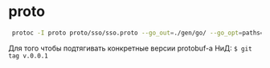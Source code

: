 # proto
```bash
 protoc -I proto proto/sso/sso.proto --go_out=./gen/go/ --go_opt=paths=source_relative --go-grpc_out=./gen/go/ --go-grpc_opt=paths=source_relative
```

Для того чтобы подтягивать конкретные версии protobuf-a НиД: `$ git tag v.0.0.1`
